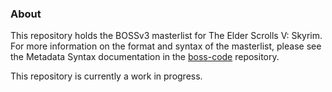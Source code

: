### About

This repository holds the BOSSv3 masterlist for The Elder Scrolls V: Skyrim. For more information on the format and syntax of the masterlist, please see the Metadata Syntax documentation in the [boss-code](https://github.com/boss-developers/boss-code) repository.

This repository is currently a work in progress.
